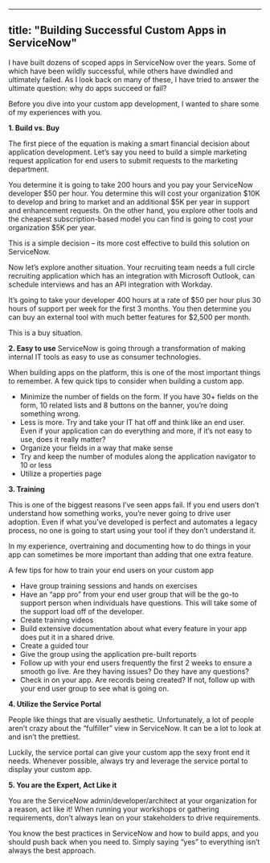 
---
title: "Building Successful Custom Apps in ServiceNow"
---

I have built dozens of scoped apps in ServiceNow over the years.  Some of which have been wildly successful, while others have dwindled and ultimately failed.  As I look back on many of these, I have tried to answer the ultimate question: why do apps succeed or fail?

Before you dive into your custom app development, I wanted to share some of my experiences with you.

**1. Build vs. Buy**

The first piece of the equation is making a smart financial decision about application development.  Let’s say you need to build a simple marketing request application for end users to submit requests to the marketing department.

You determine it is going to take 200 hours and you pay your ServiceNow developer $50 per hour.  You determine this will cost your organization $10K to develop and bring to market and an additional $5K per year in support and enhancement requests.  On the other hand, you explore other tools and the cheapest subscription-based model you can find is going to cost your organization $5K per year. 

This is a simple decision – its more cost effective to build this solution on ServiceNow.

Now let’s explore another situation.  Your recruiting team needs a full circle recruiting application which has an integration with Microsoft Outlook, can schedule interviews and has an API integration with Workday.

It’s going to take your developer 400 hours at a rate of $50 per hour plus 30 hours of support per week for the first 3 months.  You then determine you can buy an external tool with much better features for $2,500 per month.

This is a buy situation.

**2. Easy to use**
ServiceNow is going through a transformation of making internal IT tools as easy to use as consumer technologies.  

When building apps on the platform, this is one of the most important things to remember.  A few quick tips to consider when building a custom app.

-	Minimize the number of fields on the form. If you have 30+ fields on the form, 10 related lists and 8 buttons on the banner, you’re doing something wrong.
-	Less is more.  Try and take your IT hat off and think like an end user.  Even if your application can do everything and more, if it’s not easy to use, does it really matter?
-	Organize your fields in a way that make sense
-	Try and keep the number of modules along the application navigator to 10 or less
-	Utilize a properties page

**3. Training**

This is one of the biggest reasons I’ve seen apps fail.  If you end users don’t understand how something works, you’re never going to drive user adoption.  Even if what you’ve developed is perfect and automates a legacy process, no one is going to start using your tool if they don’t understand it.

In my experience, overtraining and documenting how to do things in your app can sometimes be more important than adding that one extra feature.

A few tips for how to train your end users on your custom app
-	Have group training sessions and hands on exercises
-	Have an “app pro” from your end user group that will be the go-to support person when individuals have questions.  This will take some of the support load off of the developer.
-	Create training videos
-	Build extensive documentation about what every feature in your app does put it in a shared drive.
-	Create a guided tour
-	Give the group using the application pre-built reports
-	Follow up with your end users frequently the first 2 weeks to ensure a smooth go live.  Are they having issues? Do they have any questions?
-	Check in on your app.  Are records being created? If not, follow up with your end user group to see what is going on. 

**4. Utilize the Service Portal**

People like things that are visually aesthetic.  Unfortunately, a lot of people aren’t crazy about the “fulfiller” view in ServiceNow.  It can be a lot to look at and isn’t the prettiest.

Luckily, the service portal can give your custom app the sexy front end it needs.  Whenever possible, always try and leverage the service portal to display your custom app.  

**5. You are the Expert, Act Like it**

You are the ServiceNow admin/developer/architect at your organization for a reason, act like it!  When running your workshops or gathering requirements, don’t always lean on your stakeholders to drive requirements.

You know the best practices in ServiceNow and how to build apps, and you should push back when you need to.  Simply saying “yes” to everything isn’t always the best approach.  
